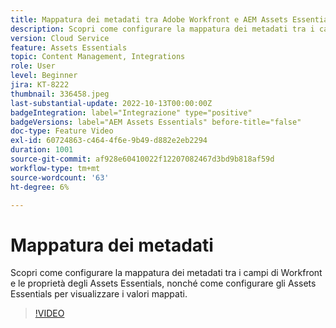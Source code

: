 ```yaml
---
title: Mappatura dei metadati tra Adobe Workfront e AEM Assets Essentials
description: Scopri come configurare la mappatura dei metadati tra i campi di Workfront e le proprietà degli Assets Essentials, nonché come configurare gli Assets Essentials per visualizzare i metadati mappati.
version: Cloud Service
feature: Assets Essentials
topic: Content Management, Integrations
role: User
level: Beginner
jira: KT-8222
thumbnail: 336458.jpeg
last-substantial-update: 2022-10-13T00:00:00Z
badgeIntegration: label="Integrazione" type="positive"
badgeVersions: label="AEM Assets Essentials" before-title="false"
doc-type: Feature Video
exl-id: 60724863-c464-4f6e-9b49-d882e2eb2294
duration: 1001
source-git-commit: af928e60410022f12207082467d3bd9b818af59d
workflow-type: tm+mt
source-wordcount: '63'
ht-degree: 6%

---
```


# Mappatura dei metadati

Scopri come configurare la mappatura dei metadati tra i campi di Workfront e le proprietà degli Assets Essentials, nonché come configurare gli Assets Essentials per visualizzare i valori mappati.

>[!VIDEO](https://video.tv.adobe.com/v/336458?quality=12&learn=on)
